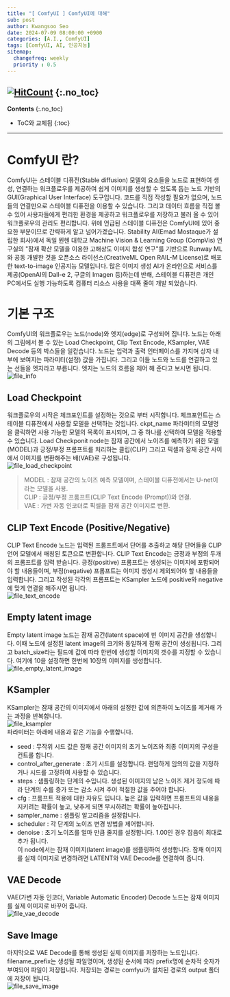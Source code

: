 ```yaml
---
title: "[ ComfyUI ] ComfyUI에 대해"
sub: post
author: Kwangsoo Seo
date: 2024-07-09 08:00:00 +0900
categories: [A.I., ComfyUI]
tags: [ComfyUI, AI, 인공지능]
sitemap:
  changefreq: weekly
  priority : 0.5
---
```

[![HitCount](https://hits.dwyl.com/MonosLab/post43.svg?style=flat-square&show=unique)](http://hits.dwyl.com/MonosLab/post43)
{:.no_toc}
---
**Contents**
{:.no_toc}

* ToC와 교체됨
{:toc}  

---
# ComfyUI 란?   
ComfyUI는 스테이블 디퓨전(Stable diffusion) 모델의 요소들을 노드로 표현하여 생성, 연결하는 워크플로우를 제공하여 쉽게 이미지를 생성할 수 있도록 돕는 노드 기반의 GUI(Graphical User Interface) 도구입니다. 코드를 직접 작성할 필요가 없으며, 노드들의 연결만으로 스테이블 디퓨전을 이용할 수 있습니다. 그리고 데이터 흐름을 직접 볼 수 있어 사용자들에게 편리한 환경을 제공하고 워크플로우를 저장하고 불러 올 수 있어 워크플로우의 관리도 편리합니다. 
위에 언급된 스테이블 디퓨전은 ComfyUI에 있어 중요한 부분이므로 간략하게 알고 넘어가겠습니다. Stability AI(Emad Mostaque가 설립한 회사)에서 독일 뮌헨 대학교 Machine Vision & Learning Group (CompVis) 연구실의 "잠재 확산 모델을 이용한 고해상도 이미지 합성 연구"를 기반으로  Runway ML와 공동 개발한 것을 오픈소스 라이선스(CreativeML Open RAIL-M License)로 배포한 text-to-image 인공지능 모델입니다. 많은 이미지 생성 AI가 온라인으로 서비스를 제공(OpenAI의 Dall-e 2, 구글의 Imagen 등)하는데 반해, 스테이블 디퓨전은 개인 PC에서도 실행 가능하도록 컴퓨터 리소스 사용을 대폭 줄여 개발 되었습니다.   

# 기본 구조   
ComfyUI의 워크플로우는 노드(node)와 엣지(edge)로 구성되어 집니다. 노드는 아래의 그림에서 볼 수 있는  Load Checkpoint, Clip Text Encode,  KSampler, VAE Decode 등의 박스들을 일컫습니다. 노드는 입력과 출력 인터페이스를 가지며 상자 내부에 보여지는 파라미터(설정) 값을 가집니다. 그리고 이들 노드와 노드를 연결하고 있는 선들을 엣지라고 부릅니다.  엣지는 노드의 흐름을 제어 해 준다고 보시면 됩니다.   
![file_info](https://monoslab.github.io/assets/img/posts/comfyui/comfyui_default_view.png)   

## Load Checkpoint
워크플로우의 시작은 체크포인트를 설정하는 것으로 부터 시작합니다. 체크포인트는 스테이블 디퓨전에서 사용할 모델을 선택하는 것입니다. ckpt_name 파라미터의 모델명을 클릭하면 사용 가능한 모델의 목록이 표시되며, 그 중 하나를 선택하여 모델을 적용할 수 있습니다.
Load Checkponit node는 잠재 공간에서 노이즈를 예측하기 위한 모델(MODEL)과 긍정/부정 프롬프트를 처리하는 클립(CLIP) 그리고 픽셀과 잠재 공간 사이에서 이미지를 변환해주는 배(VAE)로 구성됩니다.   
![file_load_checkpoint](https://monoslab.github.io/assets/img/posts/comfyui/comfyui_load_checkpoint.png)   
> MODEL : 잠재 공간의 노이즈 예측 모델이며, 스테이블 디퓨전에서는 U-net이라는 모델을 사용.   
> CLIP : 긍정/부정 프롬프트(CLIP Text Encode (Prompt))와 연결.   
> VAE : 가변 자동 인코더로 픽셀을 잠재 공간 이미지로 변환.   

## CLIP Text Encode (Positive/Negative)
CLIP Text Encode 노드는 입력된 프롬프트에서 단어를 추출하고 해당 단어들을 CLIP 언어 모델에서 매칭된 토큰으로 변환합니다. CLIP Text Encode는 긍정과 부정의 두개의 프롬프트를 입력 받습니다. 긍정(positive) 프롬프트는 생성되는 이미지에 포함되어야 할 내용들이며, 부정(negative) 프롬프트는 이미지 생성시 제외되어야 할 내용들을 입력합니다. 그리고 작성된 각각의 프롬프트는 KSampler 노드에 positive와 negative에 맞게 연결을 해주시면 됩니다.   
![file_text_encode](https://monoslab.github.io/assets/img/posts/comfyui/comfyui_clip_text_encode.png)   

## Empty latent image
Empty latent image 노드는 잠재 공간(latent space)에 빈 이미지 공간을 생성합니다. 이때 노드에 설정된 latent image의 크기와 동일하게 잠재 공간이 생성됩니다. 그리고 batch_size라는 필드에 값에 따라 한번에 생성할 이미지의 갯수를 지정할 수 있습니다. 여기에 10을 설정하면 한번에 10장의 이미지를 생성합니다.   
![file_empty_latent_image](https://monoslab.github.io/assets/img/posts/comfyui/comfyui_empty_latent_image.png)   

## KSampler
KSampler는 잠재 공간의 이미지에서 아래의 설정한 값에 의존하여 노이즈를 제거해 가는 과정을 반복합니다.   
![file_ksampler](https://monoslab.github.io/assets/img/posts/comfyui/comfyui_ksampler.png)   
파라미터는 아래에 내용과 같은 기능을 수행합니다.   
* seed : 무작위 시드 값은 잠재 공간 이미지의 초기 노이즈와 최종 이미지의 구성을 컨트롤 합니다.   
* control_after_generate : 초기 시드를 설정합니다. 랜덤하게 임의의 값을 지정하거나 시드를 고정하여 사용할 수 있습니다.   
* steps : 샘플링하는 단계의 수입니다. 생성된 이미지의 남은 노이즈 제거 정도에 따라 단계의 수를 증가 또는 감소 시켜 주어 적절한 값을 주어야 합니다.
* cfg : 프롬프트 적용에 대한 자유도 입니다. 높은 값을 입력하면 프롬프트의 내용을 지키려는 확률이 높고, 낮추게 되면 무시하려는 확률이 높아집니다.   
* sampler_name : 샘플링 알고리즘을 설정합니다.   
* scheduler : 각 단계의 노이즈 변경 방법을 제어합니다.   
* denoise : 초기 노이즈를 얼마 만큼 줄지를 설정합니다. 1.00인 경우 잡음이 최대로 추가 됩니다.   
이 node에서는 잠재 이미지(latent image)를 샘플링하여 생성합니다. 잠재 이미지를 실제 이미지로 변경하려면 LATENT와 VAE Decode를 연결하여 줍니다.

## VAE Decode
VAE(가변 자동 인코더, Variable Automatic Encoder) Decode 노드는 잠재 이미지를 실제 이미지로 바꾸어 줍니다.   
![file_vae_decode](https://monoslab.github.io/assets/img/posts/comfyui/comfyui_vae_decode.png)   

## Save Image
마지막으로 VAE Decode를 통해 생성된 실제 이미지를 저장하는 노드입니다. filename_prefix는 생성될 파일명이며, 생성된 순서에 따라 prefix명에 순차적 숫자가 부여되어 파일이 저장됩니다. 저장되는 경로는 comfyui가 설치된 경로의 output 폴더에 저장이 됩니다.   
![file_save_image](https://monoslab.github.io/assets/img/posts/comfyui/comfyui_save_image.png)   
